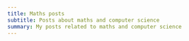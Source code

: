 ```yaml
---
title: Maths posts
subtitle: Posts about maths and computer science
summary: My posts related to maths and computer science
---
```

